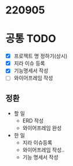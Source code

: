 
# 220905

# 공통 TODO

- [x]  프로젝트 명 정하기(상시)
- [x]  지라 이슈 등록
- [x]  기능명세서 작성
- [ ]  와이어프레임 작성

## 정환

- 할 일
    - ERD 작성
    - 와이어프레임 완성
- 한 일
    - 지라 이슈등록
    - 와이어프레임 작성..
    - 기능 명세서 작성
